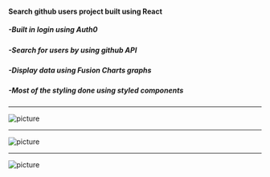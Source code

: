 #### **Search github users project built using React**

##### -Built in login using Auth0

##### -Search for users by using github API

##### -Display data using Fusion Charts graphs

##### -Most of the styling done using styled components

---

![picture](https://imgur.com/zgTSJnH.png)

---

![picture](https://imgur.com/AkAP4PZ.png)

---

![picture](https://imgur.com/63ioq6P.png)
